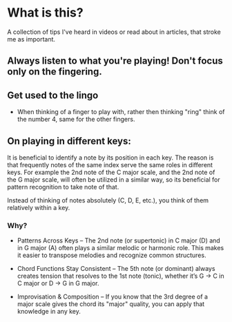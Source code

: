 # What is this?

A collection of tips I've heard in videos or read about in articles, that stroke me as important.



## Always listen to what you're playing! Don't focus only on the fingering.


## Get used to the lingo
 - When thinking of a finger to play with, rather then thinking "ring" think of the number 4, same for the other fingers.

## On playing in different keys:

It is beneficial to identify a note by its position in each key. The reason is that frequently notes of the same index serve the same roles in different keys. For example the 2nd note of the C major scale, and the 2nd note of the G major scale, will often be utilized in a similar way, so its beneficial for pattern recognition to take note of that.

Instead of thinking of notes absolutely (C, D, E, etc.), you think of them relatively within a key.

### Why?

- Patterns Across Keys – The 2nd note (or supertonic) in C major (D) and in G major (A) often plays a similar melodic or harmonic role. This makes it easier to transpose melodies and recognize common structures.

- Chord Functions Stay Consistent – The 5th note (or dominant) always creates tension that resolves to the 1st note (tonic), whether it’s G → C in C major or D → G in G major.

- Improvisation & Composition – If you know that the 3rd degree of a major scale gives the chord its "major" quality, you can apply that knowledge in any key.
